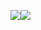 ![](http://imageshack.com/a/img923/9804/M1Ou52.png)![](http://imageshack.com/a/img922/1833/e0TDjE.png)

